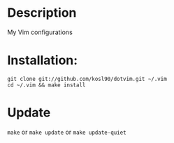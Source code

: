# Description
My Vim configurations

# Installation:
    git clone git://github.com/kosl90/dotvim.git ~/.vim
    cd ~/.vim && make install

# Update
`make` or `make update` or `make update-quiet`
